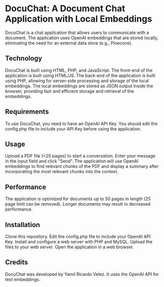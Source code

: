 # DocuChat: A Document Chat Application with Local Embeddings

DocuChat is a chat application that allows users to communicate with a document. The application uses OpenAI embeddings that are stored locally, eliminating the need for an external data store (e.g., Pinecone). 

## Technology

DocuChat is built using HTML, PHP, and JavaScript. The front-end of the application is built using HTML/JS. The back-end of the application is built using PHP, allowing for server-side processing and storage of the local embeddings. The local embeddings are stored as JSON output inside the browser, providing fast and efficient storage and retrieval of the embeddings.

## Requirements

To use DocuChat, you need to have an OpenAI API Key. You should edit the config.php file to include your API Key before using the application.

## Usage

Upload a PDF file (<25 pages) to start a conversation.
Enter your message in the input field and click "Send".
The application will use OpenAI embeddings to find relevant chunks of the PDF and display a summary after incorporating the most relevant chunks into the context. 

## Performance

The application is optimized for documents up to 50 pages in length (25 page limit can be removed). Longer documents may result in decreased performance.

## Installation

Clone this repository.
Edit the config.php file to include your OpenAI API Key.
Install and configure a web server with PHP and MySQL.
Upload the files to your web server.
Open the application in a web browser.

## Credits

DocuChat was developed by Yamil Ricardo Velez. It uses the OpenAI API for text embeddings.
